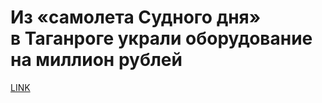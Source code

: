 # Из «самолета Судного дня» в Таганроге украли оборудование на миллион рублей



[LINK](https://varlamov.ru/4117988.html)